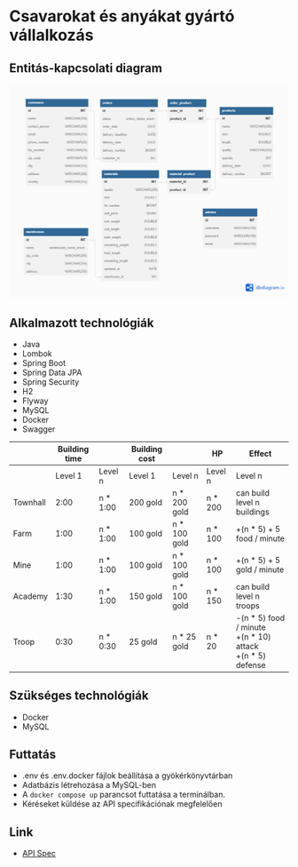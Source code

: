 # Csavarokat és anyákat gyártó vállalkozás

## Entitás-kapcsolati diagram

![uml_digram_white](src/main/resources/static/ERDiagram.png)

## Alkalmazott technológiák
* Java
* Lombok
* Spring Boot
* Spring Data JPA
* Spring Security
* H2
* Flyway
* MySQL
* Docker
* Swagger

|        |Building time   ||Building cost       ||HP     |Effect                                                         |
|--------|-------|---------|--------|------------|-------|---------------------------------------------------------------|
|        |Level 1|Level n  |Level 1 |Level n     |Level n|Level n                                                        |
|Townhall|2:00   |n * 1:00 |200 gold|n * 200 gold|n * 200|can build level n buildings                                    |
|Farm    |1:00   |n * 1:00 |100 gold|n * 100 gold|n * 100|+(n * 5) + 5 food / minute                                     |
|Mine    |1:00   |n * 1:00 |100 gold|n * 100 gold|n * 100|+(n * 5) + 5 gold / minute                                     |
|Academy |1:30   |n * 1:00 |150 gold|n * 100 gold|n * 150|can build level n troops                                       |
|Troop   |0:30   |n * 0:30 |25 gold |n * 25 gold |n * 20 |-(n * 5) food / minute<br>+(n * 10) attack<br>+(n * 5) defense |


## Szükséges technológiák
* Docker
* MySQL

## Futtatás
* .env és .env.docker fájlok beállítása a gyökérkönyvtárban
* Adatbázis létrehozása a MySQL-ben
* A `docker compose up` parancsot futtatása a terminálban.
* Kéréseket küldése az API specifikációnak megfelelően

## Link
* [API Spec](http://localhost:8080/swagger-ui/index.html)
